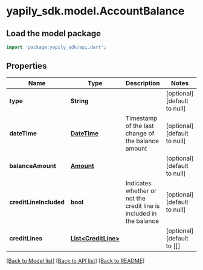 # yapily_sdk.model.AccountBalance

## Load the model package
```dart
import 'package:yapily_sdk/api.dart';
```

## Properties
Name | Type | Description | Notes
------------ | ------------- | ------------- | -------------
**type** | **String** |  | [optional] [default to null]
**dateTime** | [**DateTime**](DateTime.md) | Timestamp of the last change of the balance amount | [optional] [default to null]
**balanceAmount** | [**Amount**](Amount.md) |  | [optional] [default to null]
**creditLineIncluded** | **bool** | Indicates whether or not the credit line is included in the balance | [optional] [default to null]
**creditLines** | [**List&lt;CreditLine&gt;**](CreditLine.md) |  | [optional] [default to []]

[[Back to Model list]](../README.md#documentation-for-models) [[Back to API list]](../README.md#documentation-for-api-endpoints) [[Back to README]](../README.md)


